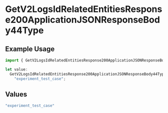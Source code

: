 # GetV2LogsIdRelatedEntitiesResponse200ApplicationJSONResponseBody44Type

## Example Usage

```typescript
import { GetV2LogsIdRelatedEntitiesResponse200ApplicationJSONResponseBody44Type } from "orq-poc-typescript-multi-env-version/models/operations";

let value:
  GetV2LogsIdRelatedEntitiesResponse200ApplicationJSONResponseBody44Type =
    "experiment_test_case";
```

## Values

```typescript
"experiment_test_case"
```